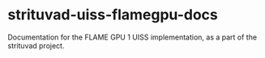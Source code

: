 # strituvad-uiss-flamegpu-docs
Documentation for the FLAME GPU 1 UISS implementation, as a part of the strituvad project.
